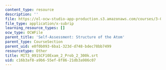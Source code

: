 ```yaml
---
content_type: resource
description: ''
file: https://ol-ocw-studio-app-production.s3.amazonaws.com/courses/3-091sc-introduction-to-solid-state-chemistry-fall-2010/c16b3af8a9b655ef8f8621db3a986c07_MIT3_091SCF10Exam_2_Prob_2_300k.vtt
file_type: application/x-subrip
learning_resource_types: []
ocw_type: OCWFile
parent_title: 'Self-Assessment: Structure of the Atom'
parent_type: CourseSection
parent_uid: e0f0b093-6ba1-323d-d748-bdec78bb7499
resourcetype: Other
title: MIT3_091SCF10Exam_2_Prob_2_300k.srt
uid: c16b3af8-a9b6-55ef-8f86-21db3a986c07
---
```


